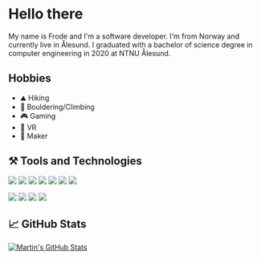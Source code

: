 # Hello there
My name is Frode and I'm a software developer. I'm from Norway and currently live in Ålesund. I graduated with a bachelor of science degree in computer engineering in 2020 at NTNU Ålesund.

## Hobbies
* :mountain: Hiking
* :climbing: Bouldering/Climbing
* :video_game: Gaming
* :goggles: VR
* :robot: Maker

## :hammer_and_pick: Tools and Technologies
![](https://img.shields.io/badge/OS-Linux-informational?style=flat&logo=linux&logoColor=white&color=238636)
![](https://img.shields.io/badge/Code-JavaScript-informational?style=flat&logo=javascript&logoColor=white&color=238636)
![](https://img.shields.io/badge/Code-Vue-informational?style=flat&logo=vue.js&logoColor=white&color=238636)
![](https://img.shields.io/badge/Code-Python-informational?style=flat&logo=python&logoColor=white&color=238636)
![](https://img.shields.io/badge/Code-MySQL-informational?style=flat&logo=mysql&logoColor=white&color=238636)
![](https://img.shields.io/badge/Code-Java-informational?style=flat&logo=java&logoColor=white&color=238636)
![](https://img.shields.io/badge/Code-Spring_boot-informational?style=flat&logo=spring-boot&logoColor=white&color=238636)
<!--![](https://img.shields.io/badge/Code-Shell_script-informational?style=flat&logo=bash&logoColor=white&color=238636)-->
![](https://img.shields.io/badge/Tools-Proxmox-informational?style=flat&logo=proxmox&logoColor=white&color=238636)
![](https://img.shields.io/badge/Tools-NPM-informational?style=flat&logo=npm&logoColor=white&color=238636)
![](https://img.shields.io/badge/Shell-Bash-informational?style=flat&logo=gnu-bash&logoColor=white&color=238636)
![](https://img.shields.io/badge/Cloud-Digital_Ocean-informational?style=flat&logo=digitalocean&logoColor=white&color=238636)

## &#x1f4c8; GitHub Stats

<!--<a href="https://github.com/MartinHeinz/frodekp">
  <img align="center" src="https://github-readme-stats.vercel.app/api/top-langs/?username=frodekp&hide=java,html,tex&title_color=ffffff&text_color=c9cacc&icon_color=2bbc8a&bg_color=1d1f21&langs_count=3" />
</a>-->

<a href="https://github.com/MartinHeinz/frodekp">
  <img align="center" src="https://github-readme-stats.vercel.app/api?username=frodekp&show_icons=true&line_height=27&count_private=true&title_color=ffffff&text_color=c9cacc&icon_color=2bbc8a&bg_color=1d1f21" alt="Martin's GitHub Stats" />
</a>

<!--

#238636

**frodekp/frodekp** is a ✨ _special_ ✨ repository because its `README.md` (this file) appears on your GitHub profile.

Here are some ideas to get you started:

- 🔭 I’m currently working on ...
- 🌱 I’m currently learning ...
- 👯 I’m looking to collaborate on ...
- 🤔 I’m looking for help with ...
- 💬 Ask me about ...
- 📫 How to reach me: ...
- 😄 Pronouns: ...
- ⚡ Fun fact: ...
-->
